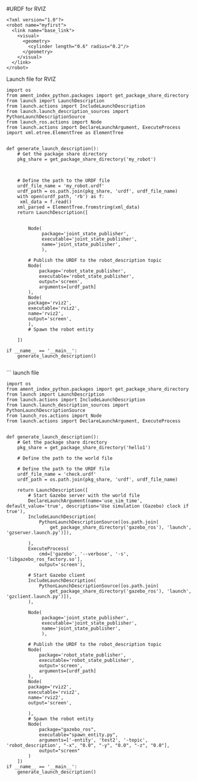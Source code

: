 #URDF for RVIZ
```
<?xml version="1.0"?>
<robot name="myfirst">
  <link name="base_link">
    <visual>
      <geometry>
        <cylinder length="0.6" radius="0.2"/>
      </geometry>
    </visual>
  </link>
</robot>
```
Launch file for RVIZ
```
import os
from ament_index_python.packages import get_package_share_directory
from launch import LaunchDescription
from launch.actions import IncludeLaunchDescription
from launch.launch_description_sources import PythonLaunchDescriptionSource
from launch_ros.actions import Node
from launch.actions import DeclareLaunchArgument, ExecuteProcess
import xml.etree.ElementTree as ElementTree


def generate_launch_description():
    # Get the package share directory
    pkg_share = get_package_share_directory('my_robot')

 

    # Define the path to the URDF file
    urdf_file_name = 'my_robot.urdf'
    urdf_path = os.path.join(pkg_share, 'urdf', urdf_file_name)
    with open(urdf_path, 'rb') as f:
     xml_data = f.read()
    xml_parsed = ElementTree.fromstring(xml_data)
    return LaunchDescription([
        
     
        Node(
             package='joint_state_publisher',
             executable='joint_state_publisher',
             name='joint_state_publisher',
             ),
 
        # Publish the URDF to the robot_description topic
        Node(
            package='robot_state_publisher',
            executable='robot_state_publisher',
            output='screen',
            arguments=[urdf_path]
        ),
        Node(
        package='rviz2',
        executable='rviz2',
        name='rviz2',
        output='screen',
        ),
        # Spawn the robot entity
 
    ])

if __name__ == '__main__':
    generate_launch_description()


```
<?xml version="1.0"?>
<robot name="multipleshapes">
  <!-- Base Link -->
  <link name="base_link">
    <visual>
      <geometry>
        <cylinder length="0.6" radius="0.2"/>
      </geometry>
      <material name="red">
        <color rgba="0.8 0.2 0.2 1.0"/>
      </material>
    </visual>
    <collision>
      <geometry>
        <cylinder length="0.6" radius="0.2"/>
      </geometry>
    </collision>
    <inertial>
      <mass value="1.0"/>
      <origin xyz="0 0 0" rpy="0 0 0"/>
      <inertia ixx="0.01" ixy="0.0" ixz="0.0" iyy="0.01" iyz="0.0" izz="0.01"/>
    </inertial>
  </link>

  <!-- Right Leg -->
  <link name="right_leg">
    <visual>
      <geometry>
        <box size="0.6 0.1 0.2"/>
      </geometry>
      <material name="green">
        <color rgba="0.2 0.8 0.2 1.0"/>
      </material>
    </visual>
    <collision>
      <geometry>
        <box size="0.6 0.1 0.2"/>
      </geometry>
    </collision>
    <inertial>
      <mass value="0.5"/>
      <origin xyz="0 0 0" rpy="0 0 0"/>
      <inertia ixx="0.005" ixy="0.0" ixz="0.0" iyy="0.005" iyz="0.0" izz="0.005"/>
    </inertial>
  </link>

  <!-- Joint between base_link and right_leg -->
  <joint name="base_to_right_leg" type="fixed">
    <parent link="base_link"/>
    <child link="right_leg"/>
    <origin xyz="0 0 0.3" rpy="0 0 0"/>
  </joint>
</robot>
```
launch file

```
import os
from ament_index_python.packages import get_package_share_directory
from launch import LaunchDescription
from launch.actions import IncludeLaunchDescription
from launch.launch_description_sources import PythonLaunchDescriptionSource
from launch_ros.actions import Node
from launch.actions import DeclareLaunchArgument, ExecuteProcess


def generate_launch_description():
    # Get the package share directory
    pkg_share = get_package_share_directory('hello1')

    # Define the path to the world file
   
    # Define the path to the URDF file
    urdf_file_name = 'check.urdf'
    urdf_path = os.path.join(pkg_share, 'urdf', urdf_file_name)

    return LaunchDescription([
        # Start Gazebo server with the world file
        DeclareLaunchArgument(name='use_sim_time', default_value='true', description='Use simulation (Gazebo) clock if true'),
        IncludeLaunchDescription(
            PythonLaunchDescriptionSource([os.path.join(
                get_package_share_directory('gazebo_ros'), 'launch', 'gzserver.launch.py')]),
            
        ),
        ExecuteProcess(
            cmd=['gazebo', '--verbose', '-s', 'libgazebo_ros_factory.so'],
            output='screen'),

        # Start Gazebo client
        IncludeLaunchDescription(
            PythonLaunchDescriptionSource([os.path.join(
                get_package_share_directory('gazebo_ros'), 'launch', 'gzclient.launch.py')]),
        ),

        Node(
             package='joint_state_publisher',
             executable='joint_state_publisher',
             name='joint_state_publisher',
             ),
 
        # Publish the URDF to the robot_description topic
        Node(
            package='robot_state_publisher',
            executable='robot_state_publisher',
            output='screen',
            arguments=[urdf_path]
        ),
        Node(
        package='rviz2',
        executable='rviz2',
        name='rviz2',
        output='screen',
       
        ),
        # Spawn the robot entity
        Node(
            package="gazebo_ros",
            executable="spawn_entity.py",
            arguments=['-entity', 'test2', '-topic', 'robot_description', "-x", "0.0", "-y", "0.0", "-z", "0.0"],
            output="screen"
        )
    ])
if __name__ == '__main__':
    generate_launch_description()
```
